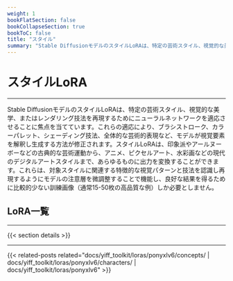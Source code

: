 ```yaml
---
weight: 1
bookFlatSection: false
bookCollapseSection: true
bookToC: false
title: "スタイル"
summary: "Stable DiffusionモデルのスタイルLoRAは、特定の芸術スタイル、視覚的な美学、またはレンダリング技法を再現するためにニューラルネットワークを適応させることに焦点を当てています。これらの適応により、ブラシストローク、カラーパレット、シェーディング技法、全体的な芸術的表現など、モデルが視覚要素を解釈し生成する方法が修正されます。スタイルLoRAは、印象派やアールヌーボーなどの古典的な芸術運動から、アニメ、ピクセルアート、水彩画などの現代のデジタルアートスタイルまで、あらゆるものに出力を変換することができます。これらは、対象スタイルに関連する特徴的な視覚パターンと技法を認識し再現するようにモデルの注意層を微調整することで機能し、良好な結果を得るために比較的少ない訓練画像（通常15-50枚の高品質な例）しか必要としません。"
---
```


<!--markdownlint-disable MD025 -->

# スタイルLoRA

---

Stable DiffusionモデルのスタイルLoRAは、特定の芸術スタイル、視覚的な美学、またはレンダリング技法を再現するためにニューラルネットワークを適応させることに焦点を当てています。これらの適応により、ブラシストローク、カラーパレット、シェーディング技法、全体的な芸術的表現など、モデルが視覚要素を解釈し生成する方法が修正されます。スタイルLoRAは、印象派やアールヌーボーなどの古典的な芸術運動から、アニメ、ピクセルアート、水彩画などの現代のデジタルアートスタイルまで、あらゆるものに出力を変換することができます。これらは、対象スタイルに関連する特徴的な視覚パターンと技法を認識し再現するようにモデルの注意層を微調整することで機能し、良好な結果を得るために比較的少ない訓練画像（通常15-50枚の高品質な例）しか必要としません。

## LoRA一覧

---

{{< section details >}}

---

{{< related-posts related="docs/yiff_toolkit/loras/ponyxlv6/concepts/ | docs/yiff_toolkit/loras/ponyxlv6/characters/ | docs/yiff_toolkit/loras/ponyxlv6" >}}
